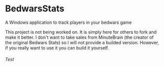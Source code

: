 # BedwarsStats
A Windows application to track players in your bedwars game

This project is not being worked on. It is simply here for others to fork and make it better.
I don't want to take sales from MinuteBrain (the creator of the original Bedwars Stats) so I will not provide a builded version. 
However, if you really want to use it you can build it yourself.

###### Test
